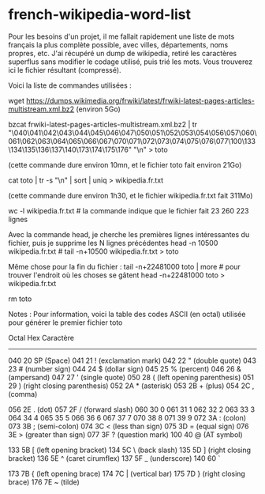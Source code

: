 # french-wikipedia-word-list

Pour les besoins d'un projet, il me fallait rapidement une liste de mots français la plus complète possible, avec villes, départements, noms propres, etc. J'ai récupéré un dump de wikipedia, retiré les  caractères superflus sans modifier le codage utilisé, puis trié les mots.
Vous trouverez ici le fichier résultant (compressé).

Voici la liste de commandes utilisées :

wget https://dumps.wikimedia.org/frwiki/latest/frwiki-latest-pages-articles-multistream.xml.bz2
(environ 5Go)

bzcat frwiki-latest-pages-articles-multistream.xml.bz2 | tr "\040\041\042\043\044\045\046\047\050\051\052\053\054\056\057\060\061\062\063\064\065\066\067\070\071\072\073\074\075\076\077\100\133\134\135\136\137\140\173\174\175\176" "\n" > toto

(cette commande dure environ 10mn, et le fichier toto fait environ 21Go)

cat toto | tr -s "\n" | sort | uniq > wikipedia.fr.txt

(cette commande dure environ 1h30, et le fichier wikipedia.fr.txt fait 311Mo)

wc -l wikipedia.fr.txt # la commande indique que le fichier fait 23 260 223 lignes

Avec la commande head, je cherche les premières lignes intéressantes du fichier, puis je supprime les N lignes précédentes
head -n 10500 wikipedia.fr.txt # 
tail -n+10500 wikipedia.fr.txt > toto

Même chose pour la fin du fichier :
tail -n+22481000 toto | more # pour trouver l'endroit où les choses se gâtent
head -n+22481000 toto > wikipedia.fr.txt

rm toto

Notes : Pour information, voici la table des codes ASCII (en octal) utilisée pour générer le premier fichier toto

Octal Hex Caractère
----- --- ---------
040 20 SP (Space)
041 21 ! (exclamation mark)
042 22 " (double quote)
043 23 # (number sign)
044 24 $ (dollar sign)
045 25 % (percent)
046 26 & (ampersand)
047 27 ' (single quote)
050 28 ( (left opening parenthesis)
051 29 ) (right closing parenthesis)
052 2A * (asterisk)
053 2B + (plus)
054 2C , (comma)

056 2E . (dot)
057 2F / (forward slash)
060 30 0
061 31 1
062 32 2
063 33 3
064 34 4
065 35 5
066 36 6
067 37 7
070 38 8
071 39 9
072 3A : (colon)
073 3B ; (semi-colon)
074 3C < (less than sign)
075 3D = (equal sign)
076 3E > (greater than sign)
077 3F ? (question mark)
100 40 @ (AT symbol)

133 5B [ (left opening bracket)
134 5C \ (back slash)
135 5D ] (right closing bracket)
136 5E ^ (caret cirumflex)
137 5F _ (underscore)
140 60 `

173 7B { (left opening brace)
174 7C | (vertical bar)
175 7D } (right closing brace)
176 7E ~ (tilde)


